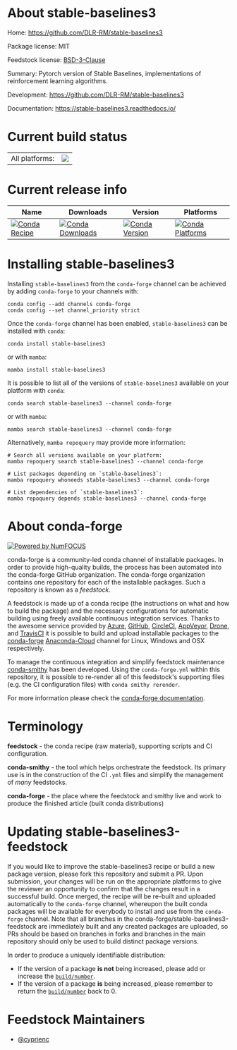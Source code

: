 About stable-baselines3
=======================

Home: https://github.com/DLR-RM/stable-baselines3

Package license: MIT

Feedstock license: [BSD-3-Clause](https://github.com/conda-forge/stable-baselines3-feedstock/blob/main/LICENSE.txt)

Summary: Pytorch version of Stable Baselines, implementations of reinforcement learning algorithms.

Development: https://github.com/DLR-RM/stable-baselines3

Documentation: https://stable-baselines3.readthedocs.io/

Current build status
====================


<table><tr><td>All platforms:</td>
    <td>
      <a href="https://dev.azure.com/conda-forge/feedstock-builds/_build/latest?definitionId=13085&branchName=main">
        <img src="https://dev.azure.com/conda-forge/feedstock-builds/_apis/build/status/stable-baselines3-feedstock?branchName=main">
      </a>
    </td>
  </tr>
</table>

Current release info
====================

| Name | Downloads | Version | Platforms |
| --- | --- | --- | --- |
| [![Conda Recipe](https://img.shields.io/badge/recipe-stable--baselines3-green.svg)](https://anaconda.org/conda-forge/stable-baselines3) | [![Conda Downloads](https://img.shields.io/conda/dn/conda-forge/stable-baselines3.svg)](https://anaconda.org/conda-forge/stable-baselines3) | [![Conda Version](https://img.shields.io/conda/vn/conda-forge/stable-baselines3.svg)](https://anaconda.org/conda-forge/stable-baselines3) | [![Conda Platforms](https://img.shields.io/conda/pn/conda-forge/stable-baselines3.svg)](https://anaconda.org/conda-forge/stable-baselines3) |

Installing stable-baselines3
============================

Installing `stable-baselines3` from the `conda-forge` channel can be achieved by adding `conda-forge` to your channels with:

```
conda config --add channels conda-forge
conda config --set channel_priority strict
```

Once the `conda-forge` channel has been enabled, `stable-baselines3` can be installed with `conda`:

```
conda install stable-baselines3
```

or with `mamba`:

```
mamba install stable-baselines3
```

It is possible to list all of the versions of `stable-baselines3` available on your platform with `conda`:

```
conda search stable-baselines3 --channel conda-forge
```

or with `mamba`:

```
mamba search stable-baselines3 --channel conda-forge
```

Alternatively, `mamba repoquery` may provide more information:

```
# Search all versions available on your platform:
mamba repoquery search stable-baselines3 --channel conda-forge

# List packages depending on `stable-baselines3`:
mamba repoquery whoneeds stable-baselines3 --channel conda-forge

# List dependencies of `stable-baselines3`:
mamba repoquery depends stable-baselines3 --channel conda-forge
```


About conda-forge
=================

[![Powered by
NumFOCUS](https://img.shields.io/badge/powered%20by-NumFOCUS-orange.svg?style=flat&colorA=E1523D&colorB=007D8A)](https://numfocus.org)

conda-forge is a community-led conda channel of installable packages.
In order to provide high-quality builds, the process has been automated into the
conda-forge GitHub organization. The conda-forge organization contains one repository
for each of the installable packages. Such a repository is known as a *feedstock*.

A feedstock is made up of a conda recipe (the instructions on what and how to build
the package) and the necessary configurations for automatic building using freely
available continuous integration services. Thanks to the awesome service provided by
[Azure](https://azure.microsoft.com/en-us/services/devops/), [GitHub](https://github.com/),
[CircleCI](https://circleci.com/), [AppVeyor](https://www.appveyor.com/),
[Drone](https://cloud.drone.io/welcome), and [TravisCI](https://travis-ci.com/)
it is possible to build and upload installable packages to the
[conda-forge](https://anaconda.org/conda-forge) [Anaconda-Cloud](https://anaconda.org/)
channel for Linux, Windows and OSX respectively.

To manage the continuous integration and simplify feedstock maintenance
[conda-smithy](https://github.com/conda-forge/conda-smithy) has been developed.
Using the ``conda-forge.yml`` within this repository, it is possible to re-render all of
this feedstock's supporting files (e.g. the CI configuration files) with ``conda smithy rerender``.

For more information please check the [conda-forge documentation](https://conda-forge.org/docs/).

Terminology
===========

**feedstock** - the conda recipe (raw material), supporting scripts and CI configuration.

**conda-smithy** - the tool which helps orchestrate the feedstock.
                   Its primary use is in the construction of the CI ``.yml`` files
                   and simplify the management of *many* feedstocks.

**conda-forge** - the place where the feedstock and smithy live and work to
                  produce the finished article (built conda distributions)


Updating stable-baselines3-feedstock
====================================

If you would like to improve the stable-baselines3 recipe or build a new
package version, please fork this repository and submit a PR. Upon submission,
your changes will be run on the appropriate platforms to give the reviewer an
opportunity to confirm that the changes result in a successful build. Once
merged, the recipe will be re-built and uploaded automatically to the
`conda-forge` channel, whereupon the built conda packages will be available for
everybody to install and use from the `conda-forge` channel.
Note that all branches in the conda-forge/stable-baselines3-feedstock are
immediately built and any created packages are uploaded, so PRs should be based
on branches in forks and branches in the main repository should only be used to
build distinct package versions.

In order to produce a uniquely identifiable distribution:
 * If the version of a package **is not** being increased, please add or increase
   the [``build/number``](https://docs.conda.io/projects/conda-build/en/latest/resources/define-metadata.html#build-number-and-string).
 * If the version of a package **is** being increased, please remember to return
   the [``build/number``](https://docs.conda.io/projects/conda-build/en/latest/resources/define-metadata.html#build-number-and-string)
   back to 0.

Feedstock Maintainers
=====================

* [@cyprienc](https://github.com/cyprienc/)

